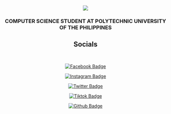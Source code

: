 <h1 align="center">
    <img src="https://readme-typing-svg.herokuapp.com?font=DejaVu+sans+mono&weight=900&size=35&pause=1000&color=E67144&center=true&vCenter=true&width=435&lines=Hello+there!;I'm+Adriel+Magalona;" />
</h1>

<h3 align="center">COMPUTER SCIENCE STUDENT AT POLYTECHNIC UNIVERSITY OF THE PHILIPPINES</h3>

<div align="center">
  <h2> Socials</h2>
  <br>

[![Facebook Badge](https://img.shields.io/badge/Facebook-1877F2?style=for-the-badge&logo=facebook&logoColor=white)](https://www.facebook.com/Traceaz)

[![Instagram Badge](https://img.shields.io/badge/Instagram-E4405F?style=for-the-badge&logo=instagram&logoColor=white)](https://www.instagram.com/adr1elllll)

[![Twitter Badge](https://img.shields.io/badge/X-000000?style=for-the-badge&logo=x&logoColor=white)](https://twitter.com/adr1el_m)

[![Tiktok Badge](https://img.shields.io/badge/TikTok-000000?style=for-the-badge&logo=tiktok&logoColor=white)](https://www.tiktok.com/@isneyking0)

[![Github Badge](https://img.shields.io/badge/GitHub-100000?style=for-the-badge&logo=github&logoColor=white)](https://github.com/Adriel01ph)
  
  <br/><br/><br/>
</div>
